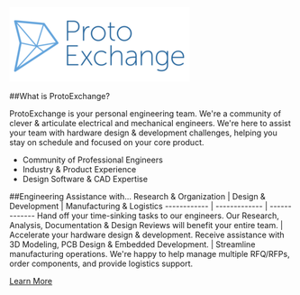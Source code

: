 [![GitHub Logo](/images/brand/px.logo.ga.png)](http://app.ProtoExchange.com)

##What is ProtoExchange?

ProtoExchange is your personal engineering team. We're a community of clever & articulate electrical and mechanical engineers. We're here to assist your team with hardware design & development challenges, helping you stay on schedule and focused on your core product.

* Community of Professional Engineers
* Industry & Product Experience
* Design Software & CAD Expertise


##Engineering Assistance with...
Research & Organization | Design & Development | Manufacturing & Logistics
------------ | ------------- | -------------
Hand off your time-sinking tasks to our engineers. Our Research, Analysis, Documentation & Design Reviews will benefit your entire team. | Accelerate your hardware design & development. Receive assistance with 3D Modeling, PCB Design & Embedded Development. | Streamline manufacturing operations. We're happy to help manage multiple RFQ/RFPs, order components, and provide logistics support.

[Learn More](http://app.ProtoExchange.com/#!/welcome#services-section)